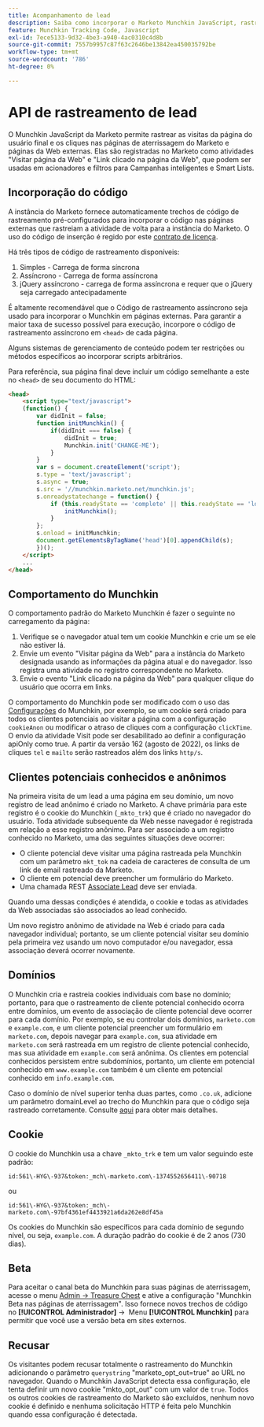 ```yaml
---
title: Acompanhamento de lead
description: Saiba como incorporar o Marketo Munchkin JavaScript, rastrear visitas e cliques, gerenciar leads conhecidos e anônimos, cookies entre domínios e opção de não participação nas Campanhas inteligentes.
feature: Munchkin Tracking Code, Javascript
exl-id: 7ece5133-9d32-4be3-a940-4ac0310c4d8b
source-git-commit: 7557b9957c87f63c2646be13842ea450035792be
workflow-type: tm+mt
source-wordcount: '786'
ht-degree: 0%

---
```


# API de rastreamento de lead

O Munchkin JavaScript da Marketo permite rastrear as visitas da página do usuário final e os cliques nas páginas de aterrissagem do Marketo e páginas da Web externas. Elas são registradas no Marketo como atividades &quot;Visitar página da Web&quot; e &quot;Link clicado na página da Web&quot;, que podem ser usadas em acionadores e filtros para Campanhas inteligentes e Smart Lists.

## Incorporação do código

A instância do Marketo fornece automaticamente trechos de código de rastreamento pré-configurados para incorporar o código nas páginas externas que rastreiam a atividade de volta para a instância do Marketo. O uso do código de inserção é regido por este [contrato de licença](../munchkin-license.pdf).

Há três tipos de código de rastreamento disponíveis:

1. Simples - Carrega de forma síncrona
1. Assíncrono - Carrega de forma assíncrona
1. jQuery assíncrono - carrega de forma assíncrona e requer que o jQuery seja carregado antecipadamente

É altamente recomendável que o Código de rastreamento assíncrono seja usado para incorporar o Munchkin em páginas externas. Para garantir a maior taxa de sucesso possível para execução, incorpore o código de rastreamento assíncrono em `<head>` de cada página.

Alguns sistemas de gerenciamento de conteúdo podem ter restrições ou métodos específicos ao incorporar scripts arbitrários.

Para referência, sua página final deve incluir um código semelhante a este no `<head>` de seu documento do HTML:

```html
<head>
    <script type="text/javascript">
    (function() {
        var didInit = false;
        function initMunchkin() {
            if(didInit === false) {
                didInit = true;
                Munchkin.init('CHANGE-ME');
            }
        }
        var s = document.createElement('script');
        s.type = 'text/javascript';
        s.async = true;
        s.src = '//munchkin.marketo.net/munchkin.js';
        s.onreadystatechange = function() {
            if (this.readyState == 'complete' || this.readyState == 'loaded') {
                initMunchkin();
            }
        };
        s.onload = initMunchkin;
        document.getElementsByTagName('head')[0].appendChild(s);
        })();
    </script>
    ...
</head>
```

## Comportamento do Munchkin

O comportamento padrão do Marketo Munchkin é fazer o seguinte no carregamento da página:

1. Verifique se o navegador atual tem um cookie Munchkin e crie um se ele não estiver lá.
1. Envie um evento &quot;Visitar página da Web&quot; para a instância do Marketo designada usando as informações da página atual e do navegador. Isso registra uma atividade no registro correspondente no Marketo.
1. Envie o evento &quot;Link clicado na página da Web&quot; para qualquer clique do usuário que ocorra em links.

O comportamento do Munchkin pode ser modificado com o uso das [Configurações](configuration.md) do Munchkin, por exemplo, se um cookie será criado para todos os clientes potenciais ao visitar a página com a configuração `cookieAnon` ou modificar o atraso de cliques com a configuração `clickTime`. O envio da atividade Visit pode ser desabilitado ao definir a configuração apiOnly como true. A partir da versão 162 (agosto de 2022), os links de cliques `tel` e `mailto` serão rastreados além dos links `http/s`.

## Clientes potenciais conhecidos e anônimos

Na primeira visita de um lead a uma página em seu domínio, um novo registro de lead anônimo é criado no Marketo. A chave primária para este registro é o cookie do Munchkin (`_mkto_trk`) que é criado no navegador do usuário. Toda atividade subsequente da Web nesse navegador é registrada em relação a esse registro anônimo. Para ser associado a um registro conhecido no Marketo, uma das seguintes situações deve ocorrer:

- O cliente potencial deve visitar uma página rastreada pela Munchkin com um parâmetro `mkt_tok` na cadeia de caracteres de consulta de um link de email rastreado da Marketo.
- O cliente em potencial deve preencher um formulário do Marketo.
- Uma chamada REST [Associate Lead](https://developer.adobe.com/marketo-apis/api/mapi/#tag/Leads/operation/associateLeadUsingPOST) deve ser enviada.

Quando uma dessas condições é atendida, o cookie e todas as atividades da Web associadas são associados ao lead conhecido.

Um novo registro anônimo de atividade na Web é criado para cada navegador individual; portanto, se um cliente potencial visitar seu domínio pela primeira vez usando um novo computador e/ou navegador, essa associação deverá ocorrer novamente.

## Domínios

O Munchkin cria e rastreia cookies individuais com base no domínio; portanto, para que o rastreamento de cliente potencial conhecido ocorra entre domínios, um evento de associação de cliente potencial deve ocorrer para cada domínio. Por exemplo, se eu controlar dois domínios, `marketo.com` e `example.com`, e um cliente potencial preencher um formulário em `marketo.com`, depois navegar para `example.com`, sua atividade em `marketo.com` será rastreada em um registro de cliente potencial conhecido, mas sua atividade em `example.com` será anônima. Os clientes em potencial conhecidos persistem entre subdomínios, portanto, um cliente em potencial conhecido em `www.example.com` também é um cliente em potencial conhecido em `info.example.com`.

Caso o domínio de nível superior tenha duas partes, como `.co.uk`, adicione um parâmetro domainLevel ao trecho do Munchkin para que o código seja rastreado corretamente. Consulte [aqui](configuration.md#domainlevel) para obter mais detalhes.

## Cookie

O cookie do Munchkin usa a chave `_mkto_trk` e tem um valor seguindo este padrão:

`id:561\-HYG\-937&token:_mch\-marketo.com\-1374552656411\-90718`

ou

`id:561\-HYG\-937&token:_mch\-marketo.com\-97bf4361ef4433921a6da262e8df45a`

Os cookies do Munchkin são específicos para cada domínio de segundo nível, ou seja, `example.com`. A duração padrão do cookie é de 2 anos (730 dias).

## Beta

Para aceitar o canal beta do Munchkin para suas páginas de aterrissagem, acesse o menu [Admin -> Treasure Chest](https://experienceleague.adobe.com/en/docs/marketo/using/product-docs/administration/settings/enable-or-disable-treasure-chest-features) e ative a configuração &quot;Munchkin Beta nas páginas de aterrissagem&quot;. Isso fornece novos trechos de código no **[!UICONTROL Administrador]** ->  Menu **[!UICONTROL Munchkin]** para permitir que você use a versão beta em sites externos.

## Recusar

Os visitantes podem recusar totalmente o rastreamento do Munchkin adicionando o parâmetro `querystring` &quot;marketo_opt_out=true&quot; ao URL no navegador. Quando o Munchkin JavaScript detecta essa configuração, ele tenta definir um novo cookie &quot;mkto_opt_out&quot; com um valor de `true`. Todos os outros cookies de rastreamento do Marketo são excluídos, nenhum novo cookie é definido e nenhuma solicitação HTTP é feita pelo Munchkin quando essa configuração é detectada.
